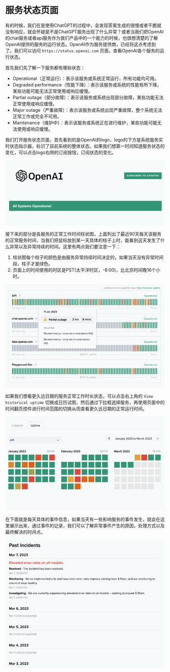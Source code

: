 # 服务状态页面

有的时候，我们在是使用ChatGPT的过程中，会发现答案生成的很慢或者干脆就没有响应，就会怀疑是不是ChatGPT服务出现了什么异常？或者当我们把OpenAI的chat服务或者api服务作为我们产品中的一个能力的时候，也很想清楚的了解OpenAI提供的服务的运行状态。OpenAI作为服务提供商，已经将这点考虑到了。我们可以访问 `https://status.openai.com` 页面，查看OpenAI各个服务的运行状态。

首先我们先了解一下服务都有哪些状态：
* Operational（正常运行）：表示该服务或系统正常运行，所有功能均可用。
* Degraded performance（性能下降）：表示该服务或系统的性能有所下降，某些功能可能无法正常使用或响应缓慢。
* Partial outage（部分故障）：表示该服务或系统出现部分故障，某些功能无法正常使用或响应缓慢。
* Major outage（严重故障）：表示该服务或系统出现严重故障，整个系统无法正常工作或完全不可用。
* Maintenance（维护中）：表示该服务或系统正在进行维护，某些功能可能无法使用或响应缓慢。

我们打开服务状态页面，首先看到的是OpenAI的logo，logo的下方是系统服务实时状态指示器，标识了目前系统的整体状态。如果我们想第一时间知道服务状态的变化，可以点击logo右侧的订阅按钮，订阅状态的变化。

![intro](../images/webpage/status_head.png)

接下来的部分是各服务的正常工作时间柱状图，上面列出了最近90天每天该服务的正常服务时间，当我们把鼠标放到某一天具体的柱子上时，能看到这天发生了什么异常以及异常持续的时间。这里有两点我们要注意一下：
  1. 柱状图每个柱子的颜色是由服务异常持续时间决定的，如果当天没有异常时间段，柱子才是绿色。
  2. 页面上的时间使用的时区是PST(太平洋时区，-8:00)，比北京时间晚16个小时。
   
![intro](../images/webpage/status_server.png)

如果我们想看更久远日期的服务正常工作时长状态，可以点击右上角的 `View historical uptime` 切换成日历试图，然后通过下拉框选择服务，再使用页面中的时间翻页控件进行时间范围的切换从而查看更久远日期的正常运行时间。

![intro](../images/webpage/status_historic.png)


在下面就是每天具体的事件信息，如果当天有一些影响服务的事件发生，就会在这里展示出来，通过事件的记录，我们可以了解异常事件产生的原因，处理方式以及最终解决的时间点。

![intro](../images/webpage/status_incident.png)

